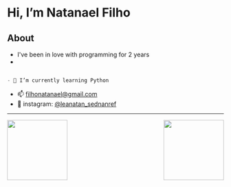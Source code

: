 # Hi, I’m Natanael Filho
## About
+ I've been in love with programming for 2 years
+ 
```Python

- 🌱 I’m currently learning Python

```
- 📫 filhonatanael@gmail.com
- 📱 instagram: [@leanatan_sednanref](https://www.instagram.com/leanatan_sednanref/)

---

<div>
  <img align="left" height="140" src="https://github-readme-stats.vercel.app/api?username=fernandes-natanael&show_icons=true&hide_border=false&line_height=20&title_color=f6d258&icon_color=f6d258&show_owner=true"/>
  <img align="right" height="140" src="https://github-readme-stats.vercel.app/api/top-langs/?username=fernandes-natanael&layout=compact&title_color=f6d258&hide=python"/>
</div>
